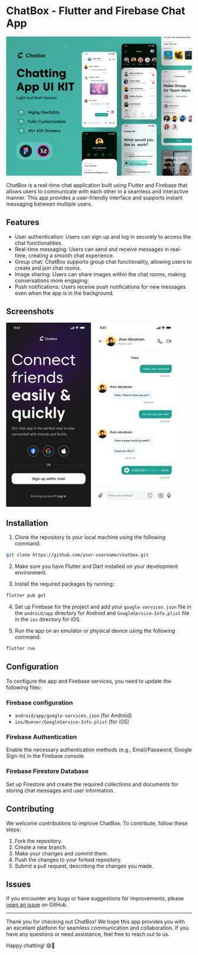 # ChatBox - Flutter and Firebase Chat App

![ChatBox Banner](Assets/Thumb.png)

ChatBox is a real-time chat application built using Flutter and Firebase that allows users to communicate with each other in a seamless and interactive manner. This app provides a user-friendly interface and supports instant messaging between multiple users.

## Features

- User authentication: Users can sign up and log in securely to access the chat functionalities.
- Real-time messaging: Users can send and receive messages in real-time, creating a smooth chat experience.
- Group chat: ChatBox supports group chat functionality, allowing users to create and join chat rooms.
- Image sharing: Users can share images within the chat rooms, making conversations more engaging.
- Push notifications: Users receive push notifications for new messages even when the app is in the background.

## Screenshots

<img src="Assets/LogInScreen.png" width="230" height="500"> <img src="Assets/ChatRoomScreen.png" width="230" height="500">

## Installation

1. Clone the repository to your local machine using the following command:

```bash
git clone https://github.com/your-username/chatbox.git
```

2. Make sure you have Flutter and Dart installed on your development environment.

3. Install the required packages by running:

```bash
flutter pub get
```

4. Set up Firebase for the project and add your `google-services.json` file in the `android/app` directory for Android and `GoogleService-Info.plist` file in the `ios` directory for iOS.

5. Run the app on an emulator or physical device using the following command:

```bash
flutter run
```

## Configuration

To configure the app and Firebase services, you need to update the following files:

### Firebase configuration

- `android/app/google-services.json` (for Android)
- `ios/Runner/GoogleService-Info.plist` (for iOS)

### Firebase Authentication

Enable the necessary authentication methods (e.g., Email/Password, Google Sign-In) in the Firebase console.

### Firebase Firestore Database

Set up Firestore and create the required collections and documents for storing chat messages and user information.

## Contributing

We welcome contributions to improve ChatBox. To contribute, follow these steps:

1. Fork the repository.
2. Create a new branch.
3. Make your changes and commit them.
4. Push the changes to your forked repository.
5. Submit a pull request, describing the changes you made.

## Issues

If you encounter any bugs or have suggestions for improvements, please [open an issue](https://github.com/your-username/chatbox/issues) on GitHub.

<!-- ## License 

This project is licensed under the [MIT License](LICENSE).
-->
---

Thank you for checking out ChatBox! We hope this app provides you with an excellent platform for seamless communication and collaboration. If you have any questions or need assistance, feel free to reach out to us.

Happy chatting! 😄📱
